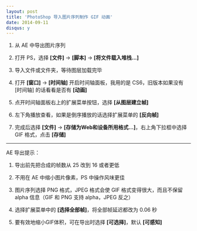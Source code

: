 ```yaml
---
layout: post
title: 'PhotoShop 导入图片序列制作 GIF 动画'
date: 2014-09-11
disqus: y
---
```


1. 从 AE 中导出图片序列

2. 打开 PS，选择 **[文件]** -> **[脚本]** -> **[将文件载入堆栈...]**

3. 导入文件或文件夹，等待图层加载完毕

4. 打开 **[窗口]** -> **[时间轴]** 开启时间轴面板，我用的是 CS6，旧版本如果没有 [时间轴] 的话看看是否有 **[动画]**

5. 点开时间轴面板右上的扩展菜单按钮，选择 **[从图层建立帧]**

6. 左下角播放查看，如果是倒序播放的话选择扩展菜单的 **[反向帧]**

7. 完成后选择 **[文件]** -> **[存储为Web和设备所用格式...]**，右上角下拉框中选择 GIF 格式，点击 **[存储]**


**********************************************************************

AE 导出提示：

1. 导出前先把合成的帧数从 25 改到 16 或者更低

2. 不用在 AE 中缩小图片像素，PS 中操作风味更佳

3. 图片序列选择 PNG 格式，JPEG 格式会使 GIF 格式变得很大，而且不保留 alpha 信息（GIF 和 PNG 支持 alpha，JPEG 反之）

4. 选择扩展菜单中的 **[选择全部帧]**，将全部帧延迟都改为 0.06 秒

5. 要有效地缩小GIF体积，可在导出时选择 **[可选择]**，默认 **[可感知]**